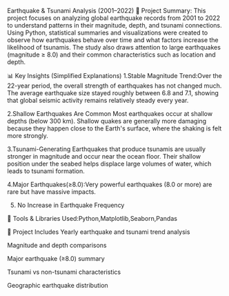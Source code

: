 Earthquake & Tsunami Analysis (2001–2022)
🔎 Project Summary:
This project focuses on analyzing global earthquake records from 2001 to 2022 to understand patterns in their magnitude, depth, and tsunami connections.
Using Python, statistical summaries and visualizations were created to observe how earthquakes behave over time and what factors increase the likelihood of tsunamis.
The study also draws attention to large earthquakes (magnitude ≥ 8.0) and their common characteristics such as location and depth.

📊 Key Insights (Simplified Explanations)
1.Stable Magnitude Trend:Over the 22-year period, the overall strength of earthquakes has not changed much.
The average earthquake size stayed roughly between 6.8 and 7.1, showing that global seismic activity remains relatively steady every year.

2.Shallow Earthquakes Are Common Most earthquakes occur at shallow depths (below 300 km).
Shallow quakes are generally more damaging because they happen close to the Earth's surface, where the shaking is felt more strongly.

3.Tsunami-Generating Earthquakes that produce tsunamis are usually stronger in magnitude and occur near the ocean floor.
Their shallow position under the seabed helps displace large volumes of water, which leads to tsunami formation.

4.Major Earthquakes(≥8.0):Very powerful earthquakes (8.0 or more) are rare but have massive impacts.

5. No Increase in Earthquake Frequency

🧠 Tools & Libraries Used:Python,Matplotlib,Seaborn,Pandas

📁 Project Includes
Yearly earthquake and tsunami trend analysis

Magnitude and depth comparisons

Major earthquake (≥8.0) summary

Tsunami vs non-tsunami characteristics

Geographic earthquake distribution
